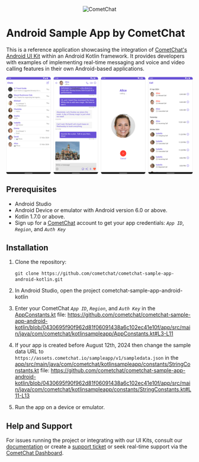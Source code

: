  <p align="center">
  <img alt="CometChat" src="https://assets.cometchat.io/website/images/logos/banner.png">
</p>

# Android Sample App by CometChat

This is a reference application showcasing the integration of [CometChat's Android UI Kit](https://www.cometchat.com/docs/v4/android-uikit/overview) within an Android Kotlin framework. It provides developers with examples of implementing real-time messaging and voice and video calling features in their own Android-based applications.

<div style="
    display: flex;
    align-items: center;
    justify-content: center;">
   <img src="./Screenshots/overview_cometchat_screens.png" >
</div>

## Prerequisites

- Android Studio
- Android Device or emulator with Android version 6.0 or above.
- Kotlin 1.7.0 or above.
- Sign up for a [CometChat](https://app.cometchat.com/) account to get your app credentials: _`App ID`_, _`Region`_, and _`Auth Key`_


## Installation
1. Clone the repository:
    ```
    git clone https://github.com/cometchat/cometchat-sample-app-android-kotlin.git
    ```
2. In Android Studio, open the project cometchat-sample-app-android-kotlin

3. Enter your CometChat _`App ID`_, _`Region`_, and _`Auth Key`_ in the [AppConstants.kt](https://github.com/cometchat/cometchat-sample-app-android-kotlin/blob/v4/app/src/main/java/com/cometchat/kotlinsampleapp/AppConstants.kt) file:
   https://github.com/cometchat/cometchat-sample-app-android-kotlin/blob/0430695f90f962d81f06091438a6c102ec41e10f/app/src/main/java/com/cometchat/kotlinsampleapp/AppConstants.kt#L3-L11
4.  If your app is created before August 12th, 2024 then change the sample data URL to `https://assets.cometchat.io/sampleapp/v1/sampledata.json` in the [app/src/main/java/com/cometchat/kotlinsampleapp/constants/StringConstants.kt](https://github.com/cometchat/cometchat-sample-app-android-kotlin/blob/v4/app/src/main/java/com/cometchat/kotlinsampleapp/constants/StringConstants.kt) file: https://github.com/cometchat/cometchat-sample-app-android-kotlin/blob/0430695f90f962d81f06091438a6c102ec41e10f/app/src/main/java/com/cometchat/kotlinsampleapp/constants/StringConstants.kt#L11-L13

5. Run the app on a device or emulator.


## Help and Support
For issues running the project or integrating with our UI Kits, consult our [documentation](https://www.cometchat.com/docs/android-uikit/integration) or create a [support ticket](https://help.cometchat.com/hc/en-us) or seek real-time support via the [CometChat Dashboard](http://app.cometchat.com/).
